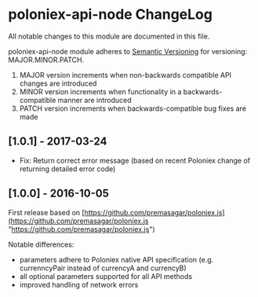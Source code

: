 # poloniex-api-node ChangeLog

All notable changes to this module are documented in this file.

poloniex-api-node module adheres to [Semantic Versioning](http://semver.org/) for versioning: MAJOR.MINOR.PATCH.

1. MAJOR version increments when non-backwards compatible API changes are introduced  
2. MINOR version increments when functionality in a backwards-compatible manner are introduced  
3. PATCH version increments when backwards-compatible bug fixes are made  


## [1.0.1] - 2017-03-24
- Fix: Return correct error message (based on recent Poloniex change of returning detailed error code)


## [1.0.0] - 2016-10-05

First release based on [https://github.com/premasagar/poloniex.js](https://github.com/premasagar/poloniex.js "https://github.com/premasagar/poloniex.js")

Notable differences:

- parameters adhere to Poloniex native API specification (e.g. currenncyPair instead of currencyA and currencyB)
- all optional parameters supported for all API methods
- improved handling of network errors
